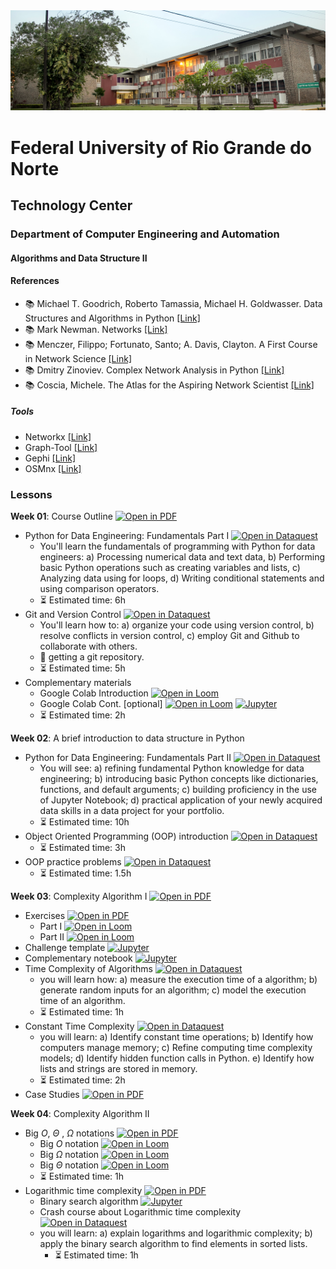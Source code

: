
<center><img width="800" src="images/ct.jpeg"></center>

# Federal University of Rio Grande do Norte
## Technology Center
### Department of Computer Engineering and Automation 
#### Algorithms and Data Structure II

#### References

- :books: Michael T. Goodrich, Roberto Tamassia, Michael H. Goldwasser. Data Structures and Algorithms in Python [[Link]](https://www.wiley.com/en-br/Data+Structures+and+Algorithms+in+Python-p-9781118290279)
- :books: Mark Newman. Networks [[Link]](https://global.oup.com/academic/product/networks-9780198805090?cc=br&lang=en&)
- :books: Menczer, Filippo; Fortunato, Santo; A. Davis, Clayton. A First Course in Network Science [[Link]](https://www.cambridge.org/us/academic/subjects/physics/statistical-physics/first-course-network-science)
- :books: Dmitry Zinoviev. Complex Network Analysis in Python [[Link]](https://pragprog.com/titles/dzcnapy/complex-network-analysis-in-python/)
- :books: Coscia, Michele. The Atlas for the Aspiring Network Scientist [[Link]](https://www.networkatlas.eu/)

##### Tools
- Networkx [[Link]](https://networkx.org/)
- Graph-Tool [[Link]](https://graph-tool.skewed.de/)
- Gephi [[Link]](https://gephi.org/)
- OSMnx [[Link]](https://github.com/gboeing/osmnx)


### Lessons

**Week 01**: Course Outline [![Open in PDF](https://img.shields.io/badge/-PDF-EC1C24?style=flat-square&logo=adobeacrobatreader)](https://github.com/ivanovitchm/datastructure/tree/main/lessons/week_01/course_outline.pdf)
- Python for Data Engineering: Fundamentals Part I [![Open in Dataquest](https://img.shields.io/badge/link-dataquest-green)](https://www.dataquest.io/course/python-fundamentals-de/)
    - You'll learn the fundamentals of programming with Python for data engineers: a) Processing numerical data and text data, b) Performing basic Python operations such as creating variables and lists, c) Analyzing data using for loops, d) Writing conditional statements and using comparison operators.
    - :hourglass_flowing_sand: Estimated time: 6h
- Git and Version Control [![Open in Dataquest](https://img.shields.io/badge/link-dataquest-green)](https://www.dataquest.io/course/git-and-vcs/)
    - You'll learn how to: a) organize your code using version control, b) resolve conflicts in version control, c) employ Git and Github to collaborate with others.
    - :facepunch: getting a git repository.
    - :hourglass_flowing_sand: Estimated time: 5h
- Complementary materials
    - Google Colab Introduction [![Open in Loom](https://img.shields.io/badge/-Video-83DA77?style=flat-square&logo=loom)](https://www.loom.com/share/8a4f0d34b3cb4d9ea04b6dcf0b3d1aca)
    - Google Colab Cont. [optional] [![Open in Loom](https://img.shields.io/badge/-Video-83DA77?style=flat-square&logo=loom)](https://www.loom.com/share/d96cb0af7d9c4416bfe8145c93248a11) [![Jupyter](https://img.shields.io/badge/-Notebook-191A1B?style=flat-square&logo=jupyter)](https://github.com/ivanovitchm/datastructure/blob/main/lessons/week_01/Python_Tutorial.ipynb)
    - :hourglass_flowing_sand: Estimated time: 2h

**Week 02**: A brief introduction to data structure in Python
- Python for Data Engineering: Fundamentals Part II [![Open in Dataquest](https://img.shields.io/badge/link-dataquest-green)](https://www.dataquest.io/course/python-fundamentals-de-ii/)
    - You will see: a) refining fundamental Python knowledge for data engineering; b) introducing basic Python concepts like dictionaries, functions, and default arguments; c) building proficiency in the use of Jupyter Notebook; d) practical application of your newly acquired data skills in a data project for your portfolio.
    - :hourglass_flowing_sand: Estimated time: 10h
- Object Oriented Programming (OOP) introduction [![Open in Dataquest](https://img.shields.io/badge/link-dataquest-green)](https://app.dataquest.io/c/78/m/435/object-oriented-python/1/introduction)
    - :hourglass_flowing_sand: Estimated time: 3h
- OOP practice problems [![Open in Dataquest](https://img.shields.io/badge/link-dataquest-green)](https://app.dataquest.io/m/1000352/object-oriented-python-practice-problems/1/practice-problems-for-object-oriented-python) 
    - :hourglass_flowing_sand: Estimated time: 1.5h

**Week 03**: Complexity Algorithm I [![Open in PDF](https://img.shields.io/badge/-PDF-EC1C24?style=flat-square&logo=adobeacrobatreader)](https://github.com/ivanovitchm/datastructure/blob/main/lessons/week_03/Complexity%20of%20Algorithms%20Part%20I.pdf)
- Exercises [![Open in PDF](https://img.shields.io/badge/-PDF-EC1C24?style=flat-square&logo=adobeacrobatreader)](https://github.com/ivanovitchm/datastructure/blob/main/lessons/week_03/Exercise%20Complexity%20of%20Algorithms%20Part%20I.pdf)
    - Part I [![Open in Loom](https://img.shields.io/badge/-Video-83DA77?style=flat-square&logo=loom)](https://www.loom.com/share/f1102929b7b241e5b0285b23bc763f34)
    - Part II [![Open in Loom](https://img.shields.io/badge/-Video-83DA77?style=flat-square&logo=loom)](https://www.loom.com/share/08c2c3ec22e5484b9b5342e16e019cd4)
- Challenge template [![Jupyter](https://img.shields.io/badge/-Notebook-191A1B?style=flat-square&logo=jupyter)](https://github.com/ivanovitchm/datastructure/blob/main/lessons/week_03/twonumbersum.ipynb)
- Complementary notebook [![Jupyter](https://img.shields.io/badge/-Notebook-191A1B?style=flat-square&logo=jupyter)](https://github.com/ivanovitchm/datastructure/blob/main/lessons/week_03/complementary_notebook.ipynb)
- Time Complexity of Algorithms [![Open in Dataquest](https://img.shields.io/badge/link-dataquest-green)](https://app.dataquest.io/c/86/m/476) 
    - you will learn how: a) measure the execution time of a algorithm; b) generate random inputs for an algorithm; c) model the execution time of an algorithm.
    - :hourglass_flowing_sand: Estimated time: 1h
- Constant Time Complexity [![Open in Dataquest](https://img.shields.io/badge/link-dataquest-green)](https://app.dataquest.io/c/86/m/477)
    - you will learn: a) Identify constant time operations; b) Identify how computers manage memory; c) Refine computing time complexity models; d) Identify hidden function calls in Python. e) Identify how lists and strings are stored in memory.
    - :hourglass_flowing_sand: Estimated time: 2h
- Case Studies [![Open in PDF](https://img.shields.io/badge/-PDF-EC1C24?style=flat-square&logo=adobeacrobatreader)](https://github.com/ivanovitchm/datastructure/blob/main/lessons/week_03/Case%20Study.pdf)

**Week 04**: Complexity Algorithm II
 - Big $O$, $\Theta$ , $\Omega$ notations [![Open in PDF](https://img.shields.io/badge/-PDF-EC1C24?style=flat-square&logo=adobeacrobatreader)](https://github.com/ivanovitchm/datastructure/blob/main/lessons/week_04/Nota%C3%A7%C3%B5es.pdf)
    - Big $O$ notation [![Open in Loom](https://img.shields.io/badge/-Video-83DA77?style=flat-square&logo=loom)](https://www.loom.com/share/d2353c742cdd473d9e301b7e5d09adcc)
    - Big $\Omega$ notation [![Open in Loom](https://img.shields.io/badge/-Video-83DA77?style=flat-square&logo=loom)](https://www.loom.com/share/4d26d820ccb8415986ed74b5ee192a90)
    - Big $\Theta$ notation [![Open in Loom](https://img.shields.io/badge/-Video-83DA77?style=flat-square&logo=loom)](https://www.loom.com/share/bf386884b89545e79323cfe773d21070)
    - :hourglass_flowing_sand: Estimated time: 1h
- Logarithmic time complexity [![Open in PDF](https://img.shields.io/badge/-PDF-EC1C24?style=flat-square&logo=adobeacrobatreader)](https://github.com/ivanovitchm/datastructure/blob/main/lessons/week_04/Log%20Complexity.pdf)
    - Binary search algorithm [![Jupyter](https://img.shields.io/badge/-Notebook-191A1B?style=flat-square&logo=jupyter)](https://github.com/ivanovitchm/datastructure/blob/main/lessons/week_04/binarySearch.ipynb)
    - Crash course about Logarithmic time complexity [![Open in Dataquest](https://img.shields.io/badge/link-dataquest-green)](https://app.dataquest.io/c/86/m/478)
    - you will learn: a) explain logarithms and logarithmic complexity; b) apply the binary search algorithm to find elements in sorted lists.
        - :hourglass_flowing_sand: Estimated time: 1h